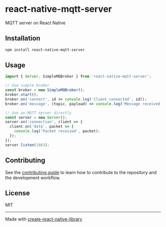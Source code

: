 # react-native-mqtt-server

MQTT server on React Native

## Installation

```sh
npm install react-native-mqtt-server
```

## Usage

```js
import { Server, SimpleMQBroker } from 'react-native-mqtt-server';

// Use simple broker
const broker = new SimpleMQBroker();
broker.start();
broker.on('connect', id => console.log('Client connected', id));
broker.on('message', (topic, payload) => console.log('Message received', topic, payload));

// Use as MQTT server directly
const server = new Server();
server.on('connection', client => {
  client.on('data', packet => {
    console.log('Packet received', packet);
  });
});
server.listen(1883);
```

## Contributing

See the [contributing guide](CONTRIBUTING.md) to learn how to contribute to the repository and the development workflow.

## License

MIT

---

Made with [create-react-native-library](https://github.com/callstack/react-native-builder-bob)
